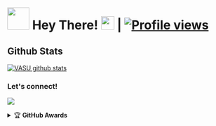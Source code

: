 # <img src="https://i.pinimg.com/originals/01/63/6c/01636c5434cd0462086620c60fdfec16.gif" width="50px"> Hey There! <img src="https://raw.githubusercontent.com/MartinHeinz/MartinHeinz/master/wave.gif" width="30px"> | [![Profile views](https://gpvc.arturio.dev/reyanXD)](https://github.com/reyanXD)



##   **Github Stats**
[![VASU github stats](https://github-readme-stats.vercel.app/api?username=reyanXD&show_icons=true&theme=cobalt&count_private=true)](https://github.com/reyanXD)

### Let's connect!
<p>
    <a href="https://t.me/reyanXD" target="blank"><img src="https://img.shields.io/badge/@reyanXD-30302f?style=flat&logo=telegram" /></a>
    </p>
<details>
    <summary>&#127942 <b>GitHub Awards</b></summary><br/>

![Github Trophy](https://github-profile-trophy.vercel.app/?username=reyanXD)

</details

